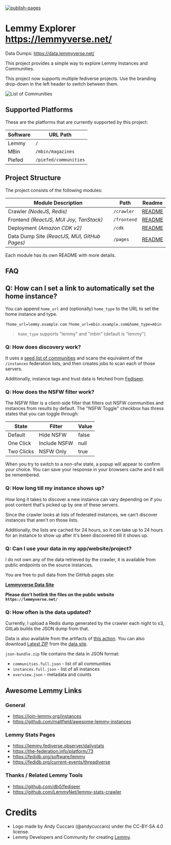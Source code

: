 [![publish-pages](https://github.com/tgxn/lemmy-explorer/actions/workflows/publish-pages.yaml/badge.svg)](https://github.com/tgxn/lemmy-explorer/actions/workflows/publish-pages.yaml)

# Lemmy Explorer https://lemmyverse.net/

Data Dumps: https://data.lemmyverse.net/

This project provides a simple way to explore Lemmy Instances and Communities.

This project now supports multiple fediverse projects. Use the branding drop-down in the left header to switch between them.

![List of Communities](./docs/images/0.10.0-communities.png)

## Supported Platforms

These are the platforms that are currently supported by this project:

| Software | URL Path              |
| -------- | --------------------- |
| Lemmy    | `/`                   |
| MBin     | `/mbin/magazines`     |
| Piefed   | `/piefed/communities` |

## Project Structure

The project consists of the following modules:

| Module Description                            | Path        | Readme                         |
| --------------------------------------------- | ----------- | ------------------------------ |
| Crawler _(NodeJS, Redis)_                     | `/crawler`  | [README](./crawler/README.md)  |
| Frontend _(ReactJS, MUI Joy, TanStack)_       | `/frontend` | [README](./frontend/README.md) |
| Deployment _(Amazon CDK v2)_                  | `/cdk`      | [README](./cdk/README.md)      |
| Data Dump Site _(ReactJS, MUI, GitHub Pages)_ | `/pages`    | [README](./pages/README.md)    |

Each module has its own README with more details.

## FAQ

## Q: How can I set a link to automatically set the home instance?

You can append `home_url` and (optionally) `home_type` to the URL to set the home instance and type.

`?home_url=lemmy.example.com`
`?home_url=mbin.example.com&home_type=mbin`

> `home_type` supports "lemmy" and "mbin" (default is "lemmy")

### Q: **How does discovery work?**

It uses a [seed list of communities](https://github.com/tgxn/lemmy-explorer/blob/main/crawler/src/lib/const.ts#L68) and scans the equivalent of the `/instances` federation lists, and then creates jobs to scan each of those servers.

Additionally, instance tags and trust data is fetched from [Fediseer](https://gui.fediseer.com/).

### Q: **How does the NSFW filter work?**

The NSFW filter is a client-side filter that filters out NSFW communities and instances from results by default.
The "NSFW Toggle" checkbox has thress states that you can toggle through:

| State      | Filter       | Value |
| ---------- | ------------ | ----- |
| Default    | Hide NSFW    | false |
| One Click  | Include NSFW | null  |
| Two Clicks | NSFW Only    | true  |

When you try to switch to a non-sfw state, a popup will appear to confirm your choice. You can save your response in your browsers cache and it will be remembered.

### Q: **How long till my instance shows up?**

How long it takes to discover a new instance can vary depending on if you post content that's picked up by one of these servers.

Since the crawler looks at lists of federated instances, we can't discover instances that aren't on those lists.

Additionally, the lists are cached for 24 hours, so it can take up to 24 hours for an instance to show up after it's been discovered till it shows up.

### Q: **Can I use your data in my app/website/project?**

I do not own any of the data retrieved by the crawler, it is available from public endpoints on the source instances.

You are free to pull data from the GitHub pages site:

[**Lemmyverse Data Site**](https://data.lemmyverse.net/)

**Please don't hotlink the files on the public website `https://lemmyverse.net/`**

### Q: **How often is the data updated?**

Currently, I upload a Redis dump generated by the crawler each night to s3, GitLab builds the JSON dump from that.

Data is also available from the artifacts of [this action](https://github.com/tgxn/lemmy-explorer/actions/workflows/publish-pages.yaml).
You can also download [Latest ZIP](https://data.lemmyverse.net/data/json-bundle.zip) from the [data site](https://data.lemmyverse.net/).

`json-bundle.zip` file contains the data in JSON format:

- `communities.full.json` - list of all communities
- `instances.full.json` - list of all instances
- `overview.json` - metadata and counts

## Awesome Lemmy Links

### General

- https://join-lemmy.org/instances
- https://github.com/maltfield/awesome-lemmy-instances

### Lemmy Stats Pages

- https://lemmy.fediverse.observer/dailystats
- https://the-federation.info/platform/73
- https://fedidb.org/software/lemmy
- https://fedidb.org/current-events/threadiverse

### Thanks / Related Lemmy Tools

- https://github.com/db0/fediseer
- https://github.com/LemmyNet/lemmy-stats-crawler

# Credits

- Logo made by Andy Cuccaro (@andycuccaro) under the CC-BY-SA 4.0 license.
- Lemmy Developers and Community for creating [Lemmy](https://github.com/LemmyNet).
